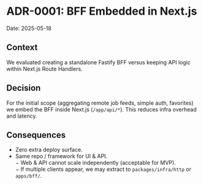 # ADR-0001: BFF Embedded in Next.js

Date: 2025-05-18

## Context
We evaluated creating a standalone Fastify BFF versus keeping API logic within Next.js Route Handlers.

## Decision
For the initial scope (aggregating remote job feeds, simple auth, favorites) we embed the BFF inside Next.js (`/app/api/*`). This reduces infra overhead and latency.

## Consequences
+ Zero extra deploy surface.  
+ Same repo / framework for UI & API.  
− Web & API cannot scale independently (acceptable for MVP).  
− If multiple clients appear, we may extract to `packages/infra/http` or `apps/bff/`. 